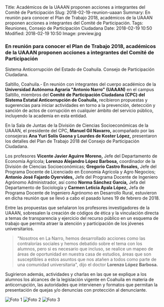 Title: Académicos de la UAAAN proponen acciones a integrantes del Comité de Participación
Slug: 2018-02-19-reunion-uaaan
Summary: En reunión para conocer el Plan de Trabajo 2018, académicos de la UAAAN proponen acciones a integrantes del Comité de Participación.
Tags: Reuniones, Consejo de Participación Ciudadana
Date: 2018-02-19 10:50
Modified: 2018-02-19 10:50
Image: preview.jpg


### En reunión para conocer el Plan de Trabajo 2018, académicos de la UAAAN proponen acciones a integrantes del Comité de Participación

Sistema Anticorrupción del Estado de Coahuila. Consejo de Participación Ciudadana.

Saltillo, Coahuila.- En reunión con integrantes del cuerpo académico de
la **Universidad Autónoma Agraria "Antonio Narro" (UAAAN)** en el
campus Saltillo, miembros del **Comité de Participación Ciudadana (CPC)
del Sistema Estatal Anticorrupción de Coahuila,** recibieron propuestas
y sugerencias para iniciar actividades en torno a la prevención,
detección y sanción de actos de corrupción en cualquier ámbito del
servicio público, incluyendo la academia en esta entidad.

En la Sala de Juntas de la División de Ciencias Socioeconómicas de la
UAAAN, el presidente del CPC, **Manuel Gil Navarro,** acompañado por
las consejeras **Ana Yuri Solís Gaona y Lourdes de Koster López,**
presentaron los detalles del Plan de Trabajo 2018 del Consejo de
Participación Ciudadana.

Los profesores **Vicente Javier Aguirre Moreno,** Jefe del Departamento
de Economía Agrícola; **Lorenzo Alejandro López Barbosa,** coordinador
de la División de Ciencias Socioeconómicas; **Gregorio Castro
Rosales,** Jefe del Programa Docente de Licenciado en Economía Agrícola
y Agro Negocios; **Antonio José Fajardo Oyervides,** Jefe del Programa
Docente de Ingeniero Agrónomo Administrador, así como **Norma Sánchez
García,** Jefa del Departamento de Sociología y **Carmen Leticia Ayala
López,** Jefa de Programa Docente de Ingeniero Agrónomo en Desarrollo
Rural, estuvieron en dicha reunión que se llevó a cabo el pasado lunes
19 de febrero de 2018.

Entre las propuestas que señalaron los profesores investigadores de la
UAAAN, sobresalen la creación de códigos de ética y la vinculación
directa a temas de transparencia y ejercicio del recurso público en un
esquema de trabajo que permita atraer la atención y participación de
los jóvenes universitarios.

> "Nosotros en La Narro, hemos desarrollado acciones como las
contralorías sociales y hemos debatido sobre el tema con los alumnos,
pero si es necesario que incluso, se realice un mapeo de áreas de
oportunidad en nuestra casa de estudios, áreas que son susceptibles a
estos asuntos que nos atañen a todos como parte de una comunidad
universitaria", dijo el doctor **Lorenzo López Barbosa.**

Sugirieron además, actividades y charlas en las que se explique a los
alumnos los alcances de la legislación vigente en Coahuila en materia
de anticorrupción, las autoridades que intervienen y formatos que
permitan la presentación de quejas y/o denuncias con protección al
denunciante.

<img class="img-fluid" src="foto-01.jpg" alt="Foto 1">

<img class="img-fluid" src="foto-02.jpg" alt="Foto 2">

<img class="img-fluid" src="foto-03.jpg" alt="Foto 3">
